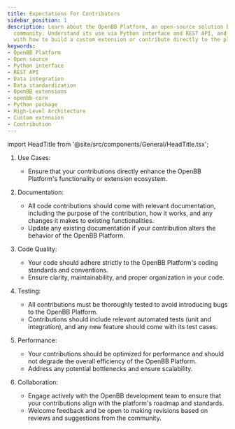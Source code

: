```yaml
---
title: Expectations For Contributors
sidebar_position: 1
description: Learn about the OpenBB Platform, an open-source solution built by the
  community. Understand its use via Python interface and REST API, and acquaint yourself
  with how to build a custom extension or contribute directly to the platform
keywords:
- OpenBB Platform
- Open source
- Python interface
- REST API
- Data integration
- Data standardization
- OpenBB extensions
- openbb-core
- Python package
- High-Level Architecture
- Custom extension
- Contribution
---
```


import HeadTitle from '@site/src/components/General/HeadTitle.tsx';

<HeadTitle title="Expectations For Contributors - Contributor Guidelines - Contributing | OpenBB Platform Docs" />

1. Use Cases:
   - Ensure that your contributions directly enhance the OpenBB Platform's functionality or extension ecosystem.

2. Documentation:
   - All code contributions should come with relevant documentation, including the purpose of the contribution, how it works, and any changes it makes to existing functionalities.
   - Update any existing documentation if your contribution alters the behavior of the OpenBB Platform.

3. Code Quality:
   - Your code should adhere strictly to the OpenBB Platform's coding standards and conventions.
   - Ensure clarity, maintainability, and proper organization in your code.

4. Testing:
   - All contributions must be thoroughly tested to avoid introducing bugs to the OpenBB Platform.
   - Contributions should include relevant automated tests (unit and integration), and any new feature should come with its test cases.

5. Performance:
   - Your contributions should be optimized for performance and should not degrade the overall efficiency of the OpenBB Platform.
   - Address any potential bottlenecks and ensure scalability.

6. Collaboration:
   - Engage actively with the OpenBB development team to ensure that your contributions align with the platform's roadmap and standards.
   - Welcome feedback and be open to making revisions based on reviews and suggestions from the community.